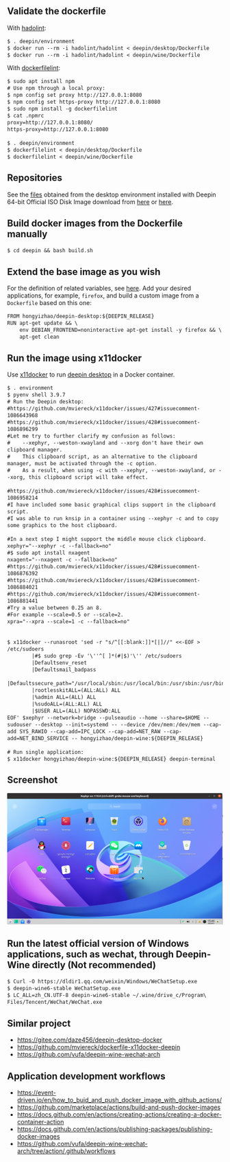 ## Validate the dockerfile

With [hadolint](https://github.com/hadolint/hadolint/issues/506):
```
$ . deepin/environment 
$ docker run --rm -i hadolint/hadolint < deepin/desktop/Dockerfile
$ docker run --rm -i hadolint/hadolint < deepin/wine/Dockerfile
```
With [dockerfilelint](https://github.com/replicatedhq/dockerfilelint):
```
$ sudo apt install npm
# Use npm through a local proxy:
$ npm config set proxy http://127.0.0.1:8080
$ npm config set https-proxy http://127.0.0.1:8080
$ sudo npm install -g dockerfilelint
$ cat .npmrc
proxy=http://127.0.0.1:8080/
https-proxy=http://127.0.0.1:8080

$ . deepin/environment 
$ dockerfilelint < deepin/desktop/Dockerfile
$ dockerfilelint < deepin/wine/Dockerfile
```

## Repositories
See the [files](https://github.com/hongyi-zhao/dockerfile/tree/master/deepin/etc/apt) obtained from the desktop environment installed with Deepin 64-bit Official ISO Disk Image download from [here](https://cdimage.deepin.com/releases/) or [here](https://www.deepin.org/en/download/).

## Build docker images from the Dockerfile manually

```
$ cd deepin && bash build.sh
```

## Extend the base image as you wish
For the definition of related variables, see [here](https://github.com/hongyi-zhao/dockerfile/blob/master/deepin/environment). Add your desired applications, for example, `firefox`, and build a custom image from a `Dockerfile` based on this one:
```
FROM hongyizhao/deepin-desktop:${DEEPIN_RELEASE}
RUN apt-get update && \
    env DEBIAN_FRONTEND=noninteractive apt-get install -y firefox && \
    apt-get clean
```


## Run the image using x11docker

Use [x11docker](https://github.com/mviereck/x11docker) to run [deepin desktop](https://www.deepin.org) in a Docker container. 

```
$ . environment
$ pyenv shell 3.9.7
# Run the Deepin desktop:
#https://github.com/mviereck/x11docker/issues/427#issuecomment-1086643968
#https://github.com/mviereck/x11docker/issues/428#issuecomment-1086896299
#Let me try to further clarify my confusion as follows:
#    --xephyr, --weston-xwayland and --xorg don't have their own clipboard manager.
#    This clipboard script, as an alternative to the clipboard manager, must be activated through the -c option.
#    As a result, when using -c with --xephyr, --weston-xwayland, or --xorg, this clipboard script will take effect.

#https://github.com/mviereck/x11docker/issues/428#issuecomment-1086958214
#I have included some basic graphical clips support in the clipboard script.
#I was able to run knsip in a container using --xephyr -c and to copy some graphics to the host clipboard.

#In a next step I might support the middle mouse click clipboard.
xephyr="--xephyr -c --fallback=no"
#$ sudo apt install nxagent
nxagent="--nxagent -c --fallback=no"
#https://github.com/mviereck/x11docker/issues/428#issuecomment-1086876392
#https://github.com/mviereck/x11docker/issues/428#issuecomment-1086884021
#https://github.com/mviereck/x11docker/issues/428#issuecomment-1086881441
#Try a value between 0.25 an 8.
#For example --scale=0.5 or --scale=2.
xpra="--xpra --scale=1 -c --fallback=no"


$ x11docker --runasroot 'sed -r "s/^[[:blank:]]*[|]//" <<-EOF > /etc/sudoers
        |#$ sudo grep -Ev '\''^[ ]*(#|$)'\'' /etc/sudoers  
        |Defaultsenv_reset
        |Defaultsmail_badpass
        |Defaultssecure_path="/usr/local/sbin:/usr/local/bin:/usr/sbin:/usr/bin:/sbin:/bin:/snap/bin"
        |rootlesskitALL=(ALL:ALL) ALL
        |%admin ALL=(ALL) ALL
        |%sudoALL=(ALL:ALL) ALL
        |$USER ALL=(ALL) NOPASSWD:ALL
EOF' $xephyr --network=bridge --pulseaudio --home --share=$HOME --sudouser --desktop --init=systemd -- --device /dev/mem:/dev/mem --cap-add SYS_RAWIO --cap-add=IPC_LOCK --cap-add=NET_RAW --cap-add=NET_BIND_SERVICE -- hongyizhao/deepin-wine:${DEEPIN_RELEASE}

# Run single application:
$ x11docker hongyizhao/deepin-wine:${DEEPIN_RELEASE} deepin-terminal
```
## Screenshot
![image](https://github.com/hongyi-zhao/dockerfile/blob/master/deepin/screenshot.png)

## Run the latest official version of Windows applications, such as wechat, through Deepin-Wine directly (Not recommended)
```
$ Curl -O https://dldir1.qq.com/weixin/Windows/WeChatSetup.exe
$ deepin-wine6-stable WeChatSetup.exe
$ LC_ALL=zh_CN.UTF-8 deepin-wine6-stable ~/.wine/drive_c/Program\ Files/Tencent/WeChat/WeChat.exe
```
## Similar project
- https://gitee.com/daze456/deepin-desktop-docker
- https://github.com/mviereck/dockerfile-x11docker-deepin
- https://github.com/vufa/deepin-wine-wechat-arch

## Application development workflows
- https://event-driven.io/en/how_to_buid_and_push_docker_image_with_github_actions/
- https://github.com/marketplace/actions/build-and-push-docker-images
- https://docs.github.com/en/actions/creating-actions/creating-a-docker-container-action
- https://docs.github.com/en/actions/publishing-packages/publishing-docker-images
- https://github.com/vufa/deepin-wine-wechat-arch/tree/action/.github/workflows
